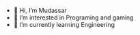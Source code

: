 - 👋 Hi, I’m Mudassar
- 👀 I’m interested in Programing and gaming 
- 🌱 I’m currently learning Engineering
  



<!---
Mudassar-23/Mudassar-23 is a ✨ special ✨ repository because its `README.md` (this file) appears on your GitHub profile.
You can click the Preview link to take a look at your changes.
--->
